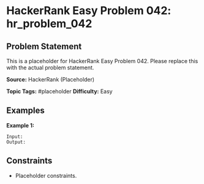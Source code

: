 # HackerRank Easy Problem 042: hr_problem_042

## Problem Statement

This is a placeholder for HackerRank Easy Problem 042.
Please replace this with the actual problem statement.

**Source:** HackerRank (Placeholder)

**Topic Tags:** #placeholder
**Difficulty:** Easy

## Examples

**Example 1:**

```
Input:
Output:
```

## Constraints

- Placeholder constraints.
